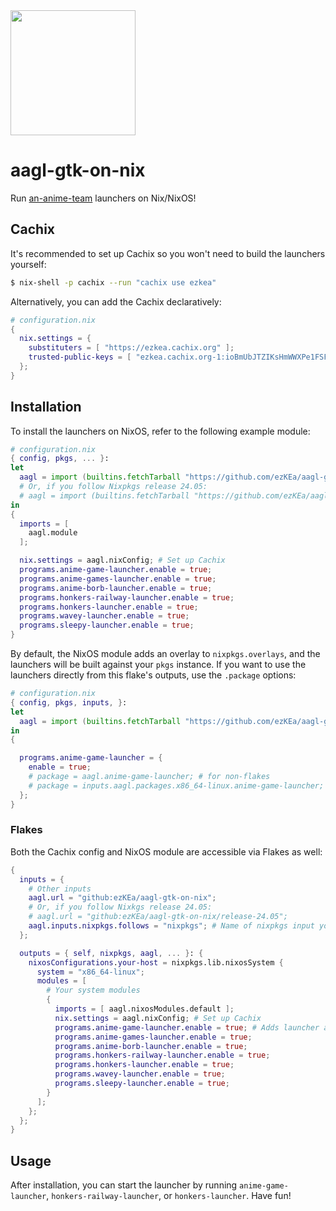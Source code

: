 <img src="https://user-images.githubusercontent.com/60455663/192660134-cd43f93e-beef-4c3f-a646-dc6f97ca34d7.png" width="200" />

# aagl-gtk-on-nix
Run [an-anime-team](https://github.com/an-anime-team/) launchers on Nix/NixOS!

## Cachix
It's recommended to set up Cachix so you won't need to build the launchers yourself:
```sh
$ nix-shell -p cachix --run "cachix use ezkea"
```
Alternatively, you can add the Cachix declaratively:
```nix
# configuration.nix
{
  nix.settings = {
    substituters = [ "https://ezkea.cachix.org" ];
    trusted-public-keys = [ "ezkea.cachix.org-1:ioBmUbJTZIKsHmWWXPe1FSFbeVe+afhfgqgTSNd34eI=" ];
  };
}
```

## Installation
To install the launchers on NixOS, refer to the following example module:
```nix
# configuration.nix
{ config, pkgs, ... }:
let
  aagl = import (builtins.fetchTarball "https://github.com/ezKEa/aagl-gtk-on-nix/archive/main.tar.gz");
  # Or, if you follow Nixpkgs release 24.05:
  # aagl = import (builtins.fetchTarball "https://github.com/ezKEa/aagl-gtk-on-nix/archive/release-24.05.tar.gz");
in
{
  imports = [
    aagl.module
  ];

  nix.settings = aagl.nixConfig; # Set up Cachix
  programs.anime-game-launcher.enable = true;
  programs.anime-games-launcher.enable = true;
  programs.anime-borb-launcher.enable = true;
  programs.honkers-railway-launcher.enable = true;
  programs.honkers-launcher.enable = true;
  programs.wavey-launcher.enable = true;
  programs.sleepy-launcher.enable = true;
}
```

By default, the NixOS module adds an overlay to `nixpkgs.overlays`, and the launchers will be built against your `pkgs` instance. If you want to use the launchers directly from this flake's outputs, use the `.package` options:
```nix
# configuration.nix
{ config, pkgs, inputs, }:
let
  aagl = import (builtins.fetchTarball "https://github.com/ezKEa/aagl-gtk-on-nix/archive/main.tar.gz");
in
{

  programs.anime-game-launcher = {
    enable = true;
    # package = aagl.anime-game-launcher; # for non-flakes
    # package = inputs.aagl.packages.x86_64-linux.anime-game-launcher; # for flakes
  };
}
```

### Flakes
Both the Cachix config and NixOS module are accessible via Flakes as well:
```nix
{
  inputs = {
    # Other inputs
    aagl.url = "github:ezKEa/aagl-gtk-on-nix";
    # Or, if you follow Nixkgs release 24.05:
    # aagl.url = "github:ezKEa/aagl-gtk-on-nix/release-24.05";
    aagl.inputs.nixpkgs.follows = "nixpkgs"; # Name of nixpkgs input you want to use
  };

  outputs = { self, nixpkgs, aagl, ... }: {
    nixosConfigurations.your-host = nixpkgs.lib.nixosSystem {
      system = "x86_64-linux";
      modules = [
        # Your system modules
        {
          imports = [ aagl.nixosModules.default ];
          nix.settings = aagl.nixConfig; # Set up Cachix
          programs.anime-game-launcher.enable = true; # Adds launcher and /etc/hosts rules
          programs.anime-games-launcher.enable = true;
          programs.anime-borb-launcher.enable = true;
          programs.honkers-railway-launcher.enable = true;
          programs.honkers-launcher.enable = true;
          programs.wavey-launcher.enable = true;
          programs.sleepy-launcher.enable = true;
        }
      ];
    };
  };
}
```

## Usage
After installation, you can start the launcher by running `anime-game-launcher`, `honkers-railway-launcher`, or `honkers-launcher`. Have fun!

